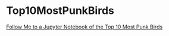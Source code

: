# Top10MostPunkBirds

[Follow Me to a Jupyter Notebook of the Top 10 Most Punk Birds](./Top10MostPunkBirds.ipynb)
